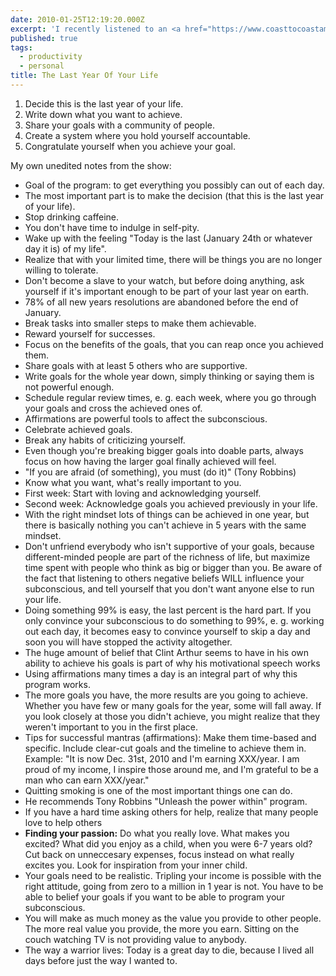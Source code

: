 ```yaml
---
date: 2010-01-25T12:19:20.000Z
excerpt: 'I recently listened to an <a href="https://www.coasttocoastam.com/show/2010-01-20-show/">interview with Clint Arthur</a> about his "Last year of your life" program, which I found interesting. The program''s five basic steps are:'
published: true
tags:
  - productivity
  - personal
title: The Last Year Of Your Life
---
```

1.  Decide this is the last year of your life.
2.  Write down what you want to achieve.
3.  Share your goals with a community of people.
4.  Create a system where you hold yourself accountable.
5.  Congratulate yourself when you achieve your goal.

My own unedited notes from the show:

*   Goal of the program: to get everything you possibly can out of each day.
*   The most important part is to make the decision (that this is the last year of your life).
*   Stop drinking caffeine.
*   You don't have time to indulge in self-pity.
*   Wake up with the feeling "Today is the last (January 24th or whatever day it is) of my life".
*   Realize that with your limited time, there will be things you are no longer willing to tolerate.
*   Don't become a slave to your watch, but before doing anything, ask yourself if it's important enough to be part of your last year on earth.
*   78% of all new years resolutions are abandoned before the end of January.
*   Break tasks into smaller steps to make them achievable.
*   Reward yourself for successes.
*   Focus on the benefits of the goals, that you can reap once you achieved them.
*   Share goals with at least 5 others who are supportive.
*   Write goals for the whole year down, simply thinking or saying them is not powerful enough.
*   Schedule regular review times, e. g. each week, where you go through your goals and cross the achieved ones of.
*   Affirmations are powerful tools to affect the subconscious.
*   Celebrate achieved goals.
*   Break any habits of criticizing yourself.
*   Even though you're breaking bigger goals into doable parts, always focus on how having the larger goal finally achieved will feel.
*   "If you are afraid (of something), you must (do it)" (Tony Robbins)
*   Know what you want, what's really important to you.
*   First week: Start with loving and acknowledging yourself.
*   Second week: Acknowledge goals you achieved previously in your life.
*   With the right mindset lots of things can be achieved in one year, but there is basically nothing you can't achieve in 5 years with the same mindset.
*   Don't unfriend everybody who isn't supportive of your goals, because different-minded people are part of the richness of life, but maximize time spent with people who think as big or bigger than you. Be aware of the fact that listening to others negative beliefs WILL influence your subconscious, and tell yourself that you don't want anyone else to run your life.
*   Doing something 99% is easy, the last percent is the hard part. If you only convince your subconscious to do something to 99%, e. g. working out each day, it becomes easy to convince yourself to skip a day and soon you will have stopped the activity altogether.
*   The huge amount of belief that Clint Arthur seems to have in his own ability to achieve his goals is part of why his motivational speech works
*   Using affirmations many times a day is an integral part of why this program works.
*   The more goals you have, the more results are you going to achieve. Whether you have few or many goals for the year, some will fall away. If you look closely at those you didn't achieve, you might realize that they weren't important to you in the first place.
*   Tips for successful mantras (affirmations): Make them time-based and specific. Include clear-cut goals and the timeline to achieve them in. Example: "It is now Dec. 31st, 2010 and I'm earning XXX/year. I am proud of my income, I inspire those around me, and I'm grateful to be a man who can earn XXX/year."
*   Quitting smoking is one of the most important things one can do.
*   He recommends Tony Robbins "Unleash the power within" program.
*   If you have a hard time asking others for help, realize that many people love to help others
*   **Finding your passion:** Do what you really love. What makes you excited? What did you enjoy as a child, when you were 6-7 years old? Cut back on unneccesary expenses, focus instead on what really excites you. Look for inspiration from your inner child.
*   Your goals need to be realistic. Tripling your income is possible with the right attitude, going from zero to a million in 1 year is not. You have to be able to belief your goals if you want to be able to program your subconscious.
*   You will make as much money as the value you provide to other people. The more real value you provide, the more you earn. Sitting on the couch watching TV is not providing value to anybody.
*   The way a warrior lives: Today is a great day to die, because I lived all days before just the way I wanted to.
